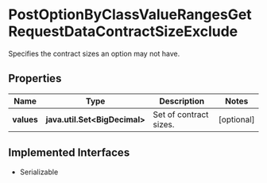 

# PostOptionByClassValueRangesGetRequestDataContractSizeExclude

Specifies the contract sizes an option may not have.

## Properties

Name | Type | Description | Notes
------------ | ------------- | ------------- | -------------
**values** | **java.util.Set&lt;BigDecimal&gt;** | Set of contract sizes. |  [optional]


## Implemented Interfaces

* Serializable


